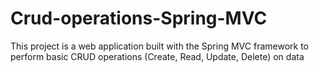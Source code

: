 # Crud-operations-Spring-MVC
This project is a web application built with the Spring MVC framework to perform basic CRUD operations (Create, Read, Update, Delete) on data

